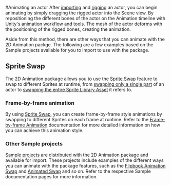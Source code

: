 #Animating an actor
After [importing](PreparingArtwork.md) and [rigging](CharacterRig.md) an actor, you can begin animating by simply dragging the rigged actor into the Scene view. By repositioning the different bones of the actor on the Animation timeline with [Unity's animation workflow and tools](https://docs.unity3d.com/Manual/AnimationSection.html). The mesh of the actor [deforms](SpriteSkin.md) with the positioning of the rigged bones, creating the animation.

Aside from this method, there are other ways that you can animate with the 2D Animation packge. The following are a few examples based on the Sample projects available for you to import to use with the package.

## Sprite Swap
The 2D Animation package allows you to use the [Sprite Swap](SpriteSwapintro.md) feature to swap to different Sprites at runtime, from [swapping only a single part](CharacterParts.md) of an actor to [swapping the entire Sprite Library Asset](SLASwap.md) it refers to.

### Frame-by-frame animation
By using [Sprite Swap](SpriteSwapIntro.md), you can create frame-by-frame style animations by swapping to different Sprites on each frame at runtime. Refer to the [Frame-by-frame Animation](FFAnimation.md) documentation for more detailed information on how you can achieve this animation style.

### Other Sample projects
[Sample projects ](Examples.md) are distributed with the 2D Animation package and available for import. These projects include examples of the different ways you can animate with the package features, such as the [Flipbook Animation Swap](ex-sprite-swap.md#flipbook-animation-swap) and [Animated Swap](ex-sprite-swap.md#animated-swap) and so on. Refer to the respective Sample documentation pages for more information.
